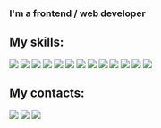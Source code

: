### I'm a frontend / web developer
## My skills:

<img src="https://img.shields.io/badge/html-F0E68C?style=for-the-badge&logo=HTML5&logoColor=000"/> <img src="https://img.shields.io/badge/CSS3-F0E68C?style=for-the-badge&logo=HTML5&logoColor=000"/> <img src="https://img.shields.io/badge/Sass-F0E68C?style=for-the-badge&logo=Sass&logoColor=000"/> <img src="https://img.shields.io/badge/Bootstrap-F0E68C?style=for-the-badge&logo=Bootstrap&logoColor=000"/> <img src="https://img.shields.io/badge/JavaScript-F0E68C?style=for-the-badge&logo=JavaScript&logoColor=000"/> <img src="https://img.shields.io/badge/gulp-F0E68C?style=for-the-badge&logo=gulp&logoColor=000"/> <img src="https://img.shields.io/badge/webpack-F0E68C?style=for-the-badge&logo=webpack&logoColor=000"/> <img src="https://img.shields.io/badge/react-F0E68C?style=for-the-badge&logo=react&logoColor=000"/> <img src="https://img.shields.io/badge/git-F0E68C?style=for-the-badge&logo=git&logoColor=000"/> <img src="https://img.shields.io/badge/github-F0E68C?style=for-the-badge&logo=github&logoColor=000"/> <img src="https://img.shields.io/badge/php-F0E68C?style=for-the-badge&logo=php&logoColor=000"/> <img src="https://img.shields.io/badge/wordpress-F0E68C?style=for-the-badge&logo=wordpress&logoColor=000"/> <img src="https://img.shields.io/badge/phpMyAdmin-F0E68C?style=for-the-badge&logo=phpMyAdmin&logoColor=000"/>

## My contacts:
[<img src="https://img.shields.io/badge/telegram-F0E68C?style=for-the-badge&logo=telegram&logoColor=4169E1"/>](http://test83.site/) [<img src="https://img.shields.io/badge/Mail.Ru-F0E68C?style=for-the-badge&logo=Mail.Ru&logoColor=FFA500"/>](http://test83.site/) [<img src="https://img.shields.io/badge/Instagram-F0E68C?style=for-the-badge&logo=Instagram&logoColor=3f729b"/>](http://test83.site/)



